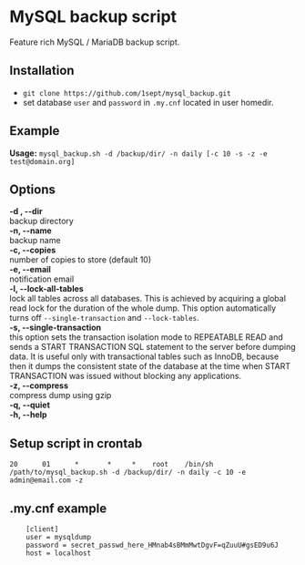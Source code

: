 # MySQL backup script

Feature rich MySQL / MariaDB backup script.

## Installation

- `git clone https://github.com/1sept/mysql_backup.git`
- set database `user` and `password` in `.my.cnf` located in user homedir.

## Example

**Usage:** `mysql_backup.sh -d /backup/dir/ -n daily [-c 10 -s -z -e test@domain.org]`

## Options

**-d , --dir**  
backup directory  
**-n, --name**  
backup name  
**-c, --copies**  
number of copies to store (default 10)  
**-e, --email**  
notification email  
**-l, --lock-all-tables**  
lock all tables across all databases. This is achieved by acquiring a global read lock for the duration of the whole dump. This option automatically turns off `--single-transaction` and `--lock-tables`.  
**-s, --single-transaction**  
this option sets the transaction isolation mode to REPEATABLE READ and sends a START TRANSACTION SQL statement to the server before dumping data. It is useful only with transactional tables such as InnoDB, because then it dumps the consistent state of the database at the time when START TRANSACTION was issued without blocking any applications.  
**-z, --compress**  
compress dump using gzip  
**-q, --quiet**  
**-h, --help**  

## Setup script in crontab

`20      01      *       *     *    root    /bin/sh /path/to/mysql_backup.sh -d /backup/dir/ -n daily -c 10 -e admin@email.com -z`

## .my.cnf example

```
    [client]
    user = mysqldump
    password = secret_passwd_here_HMnab4sBMmMwtDgvF=qZuuU#gsED9u6J
    host = localhost
```